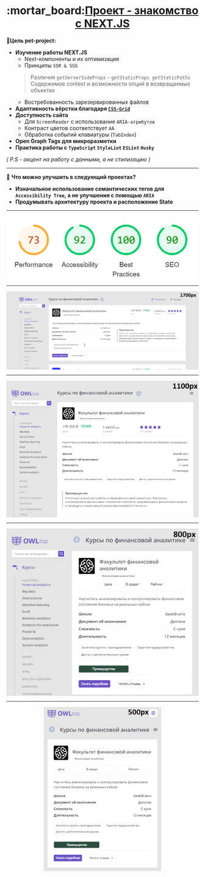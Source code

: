 <h1 align="center">
:mortar_board:<a href='https://first-steps-next-js.vercel.app/'>Проект - знакомство с NEXT.JS</a>
</h1>

:large_blue_circle:<b>Цель pet-project:</b>
<br/>

+ **Изучение работы NEXT.JS**
  + Next-компоненты и их оптимизация
  + Принципы `SSR & SSG`
  > Различия `getServerSideProps` - `getStaticProps getStaticPaths` <br/>
  > Содержимое context и возможности опций в возвращаемых объектах
  + Востребованность зарезервированных файлов
+ **Адаптивность вёрстки благодаря <a href='#scroll' >`CSS-Grid`</a>**
+ **Доступность сайта**
  + Для `ScreenReader` с использование `ARIA-атрибутов`
  + Контраст цветов соответствует `AA`
  + Обработка событий клавиатуры (`TabIndex`)
+ **Open Graph Tags для микроразметки**
+ **Практика работы с `TypeScript` `StyleLint` `ESLint` `Husky`**

_( P.S - акцент на работу с данными, а не стилизацию )_

<hr/>

:red_circle: <b>Что можно улучшить в следующий проектах?</b>
+ **Изначальное использование семантических тегов для `Accessibility Tree`, а не улучшения с помощью `ARIA`**
+ **Продумывать архитектуру проекта и расположение State**

<hr/>

<div id='scroll' />

<img
  src='readme_public\LightHouse.png'
  style="display: block; margin: auto;"
/>

<hr/>

<img
  src='readme_public\desktop1700.png'
  style="display: block; margin: auto;"
  id='scroll'
/>

<hr/>

<img
  src='readme_public\desktop1100.png'
  style="display: block; margin: auto;"
/>

<hr/>

<img 
  src='readme_public\desktop800.png'
  style="display: block; margin: auto;"
/>

<hr/>

<img
  src='readme_public\desktop500.png'
  style="display: block; margin: auto;"
/>

